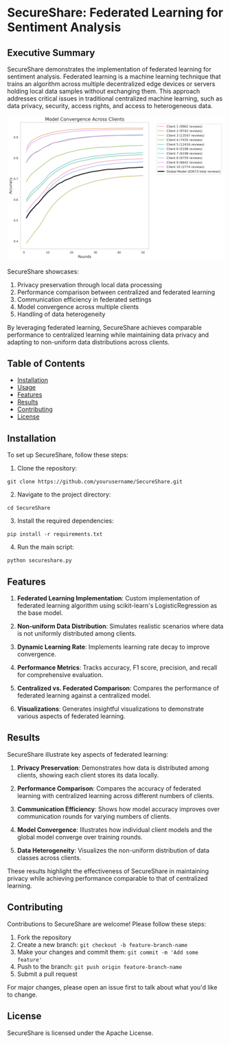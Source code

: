 # SecureShare: Federated Learning for Sentiment Analysis

## Executive Summary

SecureShare demonstrates the implementation of federated learning for sentiment analysis. Federated learning is a machine learning technique that trains an algorithm across multiple decentralized edge devices or servers holding local data samples without exchanging them. This approach addresses critical issues in traditional centralized machine learning, such as data privacy, security, access rights, and access to heterogeneous data.

![model_convergence_image](public/images/model_convergence.png)

SecureShare showcases:
1. Privacy preservation through local data processing
2. Performance comparison between centralized and federated learning
3. Communication efficiency in federated settings
4. Model convergence across multiple clients
5. Handling of data heterogeneity

By leveraging federated learning, SecureShare achieves comparable performance to centralized learning while maintaining data privacy and adapting to non-uniform data distributions across clients.

## Table of Contents

- [Installation](#installation)
- [Usage](#usage)
- [Features](#features)
- [Results](#results)
- [Contributing](#contributing)
- [License](#license)

## Installation

To set up SecureShare, follow these steps:

1. Clone the repository:
```
git clone https://github.com/yourusername/SecureShare.git
```
2. Navigate to the project directory:
```
cd SecureShare
```
3. Install the required dependencies:

```
pip install -r requirements.txt
```

4. Run the main script:

```
python secureshare.py
```
## Features

1. **Federated Learning Implementation**: Custom implementation of federated learning algorithm using scikit-learn's LogisticRegression as the base model.

2. **Non-uniform Data Distribution**: Simulates realistic scenarios where data is not uniformly distributed among clients.

3. **Dynamic Learning Rate**: Implements learning rate decay to improve convergence.

4. **Performance Metrics**: Tracks accuracy, F1 score, precision, and recall for comprehensive evaluation.

5. **Centralized vs. Federated Comparison**: Compares the performance of federated learning against a centralized model.

6. **Visualizations**: Generates insightful visualizations to demonstrate various aspects of federated learning.

## Results

SecureShare illustrate key aspects of federated learning:

1. **Privacy Preservation**: Demonstrates how data is distributed among clients, showing each client stores its data locally.

2. **Performance Comparison**: Compares the accuracy of federated learning with centralized learning across different numbers of clients.

3. **Communication Efficiency**: Shows how model accuracy improves over communication rounds for varying numbers of clients.

4. **Model Convergence**: Illustrates how individual client models and the global model converge over training rounds.

5. **Data Heterogeneity**: Visualizes the non-uniform distribution of data classes across clients.

These results highlight the effectiveness of SecureShare in maintaining privacy while achieving performance comparable to that of centralized learning.

## Contributing

Contributions to SecureShare are welcome! Please follow these steps:

1. Fork the repository
2. Create a new branch: `git checkout -b feature-branch-name`
3. Make your changes and commit them: `git commit -m 'Add some feature'`
4. Push to the branch: `git push origin feature-branch-name`
5. Submit a pull request

For major changes, please open an issue first to talk about what you'd like to change.

## License

SecureShare is licensed under the Apache License.


